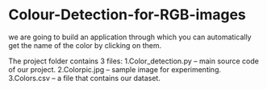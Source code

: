 # Colour-Detection-for-RGB-images
we are going to build an  application through which you can automatically get the name of the  color by clicking on them.

The project folder contains 3 files:
  1.Color_detection.py – main source code of our project.
  2.Colorpic.jpg – sample image for experimenting.
  3.Colors.csv – a file that contains our dataset.


